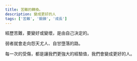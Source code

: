 ```yaml
---
title: 苦難的轉換。
description: 變成更好的人
tags: ['苦難', '鍛鍊', '成長']
---
```

經歷苦難，要變好或變壞，是由自己決定的。

弱者就會走向怨天尤人、自甘墮落的路。

每一次的受傷，都是讓我們更強大的經驗值，我們會變成更好的人。
